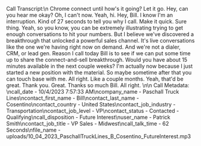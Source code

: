 Call Transcript:\n Chrome connect until how's it going? Let it go. Hey, can you hear me okay? Oh, I can't now. Yeah, hi. Hey, Bill. I know I'm an interruption. Kind of 27 seconds to tell you why I call. Make it quick. Sure thing. Yeah, so you know, you can be extremely illustrating trying to get enough conversations to hit your numbers. But I believe we've discovered a breakthrough that unlocked a powerful sales channel. It's live conversations like the one we're having right now on demand. And we're not a dialer, CRM, or lead gen. Reason I call today Bill is to see if we can put some time up to share the connect-and-sell breakthrough. Would you have about 15 minutes available in the next couple weeks? I'm actually now because I just started a new position with the material. So maybe sometime after that you can touch base with me. All right. Like a couple months. Yeah, that'd be great. Thank you. Great. Thanks so much Bill. All right. \n\n Call Metadata: \ncall_date - 10/4/2023 7:57:33 AM\ncompany_name - Paschall Truck Lines\ncontact_first_name - Bill\ncontact_last_name - Cosentino\ncontact_country - United States\ncontact_job_industry - Transportation\ncontact_job_level - VP\ncontact_status - Contacted - Qualifying\ncall_disposition - Future Interest\nuser_name - Patrick Smith\ncontact_job_title - VP Sales - Midwest\ncall_talk_time - 62 Seconds\nfile_name - uploads/10_04_2023_PaschallTruckLines_B_Cosentino_FutureInterest.mp3
